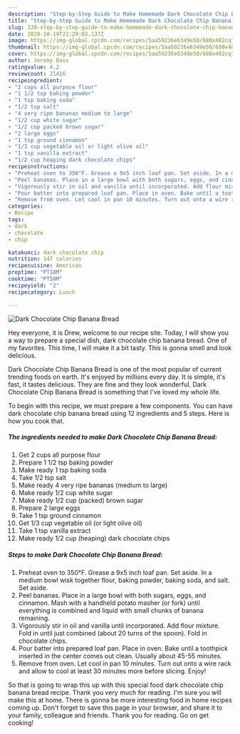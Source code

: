 ```yaml
---
description: "Step-by-Step Guide to Make Homemade Dark Chocolate Chip Banana Bread"
title: "Step-by-Step Guide to Make Homemade Dark Chocolate Chip Banana Bread"
slug: 339-step-by-step-guide-to-make-homemade-dark-chocolate-chip-banana-bread
date: 2020-10-19T22:29:03.137Z
image: https://img-global.cpcdn.com/recipes/5aa59236e6349e50/680x482cq70/dark-chocolate-chip-banana-bread-recipe-main-photo.jpg
thumbnail: https://img-global.cpcdn.com/recipes/5aa59236e6349e50/680x482cq70/dark-chocolate-chip-banana-bread-recipe-main-photo.jpg
cover: https://img-global.cpcdn.com/recipes/5aa59236e6349e50/680x482cq70/dark-chocolate-chip-banana-bread-recipe-main-photo.jpg
author: Jeremy Bass
ratingvalue: 4.2
reviewcount: 21416
recipeingredient:
- "2 cups all purpose flour"
- "1 1/2 tsp baking powder"
- "1 tsp baking soda"
- "1/2 tsp salt"
- "4 very ripe bananas medium to large"
- "1/2 cup white sugar"
- "1/2 cup packed brown sugar"
- "2 large eggs"
- "1 tsp ground cinnamon"
- "1/3 cup vegetable oil or light olive oil"
- "1 tsp vanilla extract"
- "1/2 cup heaping dark chocolate chips"
recipeinstructions:
- "Preheat oven to 350°F. Grease a 9x5 inch loaf pan. Set aside. In a medium bowl wisk together flour, baking powder, baking soda, and salt. Set aside."
- "Peel bananas. Place in a large bowl with both sugars, eggs, and cinnamon. Mash with a handheld potato masher (or fork) until everything is combined and liquid with small chunks of banana remaining."
- "Vigorously stir in oil and vanilla until incorporated. Add flour mixture. Fold in until just combined (about 20 turns of the spoon). Fold in chocolate chips."
- "Pour batter into prepared loaf pan. Place in oven. Bake until a toothpick inserted in the center comes out clean. Usually about 45-55 minutes."
- "Remove from oven. Let cool in pan 10 minutes. Turn out onto a wire rack and allow to cool at least 30 minutes more before slicing. Enjoy!"
categories:
- Recipe
tags:
- dark
- chocolate
- chip

katakunci: dark chocolate chip 
nutrition: 147 calories
recipecuisine: American
preptime: "PT18M"
cooktime: "PT50M"
recipeyield: "2"
recipecategory: Lunch

---
```



![Dark Chocolate Chip Banana Bread](https://img-global.cpcdn.com/recipes/5aa59236e6349e50/680x482cq70/dark-chocolate-chip-banana-bread-recipe-main-photo.jpg)

Hey everyone, it is Drew, welcome to our recipe site. Today, I will show you a way to prepare a special dish, dark chocolate chip banana bread. One of my favorites. This time, I will make it a bit tasty. This is gonna smell and look delicious.



Dark Chocolate Chip Banana Bread is one of the most popular of current trending foods on earth. It's enjoyed by millions every day. It is simple, it's fast, it tastes delicious. They are fine and they look wonderful. Dark Chocolate Chip Banana Bread is something that I've loved my whole life.


To begin with this recipe, we must prepare a few components. You can have dark chocolate chip banana bread using 12 ingredients and 5 steps. Here is how you cook that.

<!--inarticleads1-->

##### The ingredients needed to make Dark Chocolate Chip Banana Bread:

1. Get 2 cups all purpose flour
1. Prepare 1 1/2 tsp baking powder
1. Make ready 1 tsp baking soda
1. Take 1/2 tsp salt
1. Make ready 4 very ripe bananas (medium to large)
1. Make ready 1/2 cup white sugar
1. Make ready 1/2 cup (packed) brown sugar
1. Prepare 2 large eggs
1. Take 1 tsp ground cinnamon
1. Get 1/3 cup vegetable oil (or light olive oil)
1. Take 1 tsp vanilla extract
1. Make ready 1/2 cup (heaping) dark chocolate chips




<!--inarticleads2-->

##### Steps to make Dark Chocolate Chip Banana Bread:

1. Preheat oven to 350°F. Grease a 9x5 inch loaf pan. Set aside. In a medium bowl wisk together flour, baking powder, baking soda, and salt. Set aside.
1. Peel bananas. Place in a large bowl with both sugars, eggs, and cinnamon. Mash with a handheld potato masher (or fork) until everything is combined and liquid with small chunks of banana remaining.
1. Vigorously stir in oil and vanilla until incorporated. Add flour mixture. Fold in until just combined (about 20 turns of the spoon). Fold in chocolate chips.
1. Pour batter into prepared loaf pan. Place in oven. Bake until a toothpick inserted in the center comes out clean. Usually about 45-55 minutes.
1. Remove from oven. Let cool in pan 10 minutes. Turn out onto a wire rack and allow to cool at least 30 minutes more before slicing. Enjoy!




So that is going to wrap this up with this special food dark chocolate chip banana bread recipe. Thank you very much for reading. I'm sure you will make this at home. There is gonna be more interesting food in home recipes coming up. Don't forget to save this page in your browser, and share it to your family, colleague and friends. Thank you for reading. Go on get cooking!
